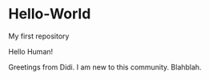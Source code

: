 # Hello-World
My first repository

Hello Human!

Greetings from Didi.
I am new to this community. Blahblah.
